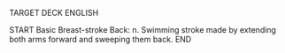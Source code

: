 TARGET DECK
ENGLISH

START
Basic
Breast-stroke
Back: n. Swimming stroke made by extending both arms forward and sweeping them back.
END
